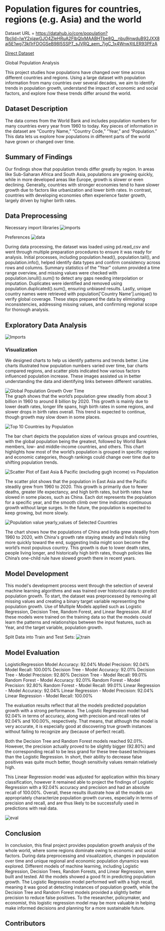 # Population figures for countries, regions (e.g. Asia) and the world
Dataset URL = https://datahub.io/core/population?fbclid=IwY2xjawGJO4ZleHRuA2FlbQIxMAABHTbe8Q__nbu9jnwduB92JXX8aj5E1wg73kl1rFDOGSeB98l5SSPT_sJVRQ_aem_7jgC_1x4WnwXtLER93PFzA

[Direct Dataset](https://raw.githubusercontent.com/datasets/population/refs/heads/main/data/population.csv)


Global Population Analysis

This project studies how populations have changed over time across different countries and regions. Using a large dataset with population information from many countries over several decades, we aim to identify trends in population growth, understand the impact of economic and social factors, and explore how these trends differ around the world.

## Dataset Description

The data comes from the World Bank and includes population numbers for many countries every year from 1960 to today. Key pieces of information in the dataset are “Country Name,” “Country Code,” “Year,” and “Population.” This data lets us explore how populations in different parts of the world have grown or changed over time.

## Summary of Findings

Our findings show that population trends differ greatly by region. In areas like Sub-Saharan Africa and South Asia, populations are growing quickly, while in more developed areas like Europe, growth is slower or even declining. Generally, countries with stronger economies tend to have slower growth due to factors like urbanization and lower birth rates. In contrast, countries with developing economies often experience faster growth, largely driven by higher birth rates.

## Data Preprocessing
Necessary import libraries
![imports](./Images/imports.png)

Preferences
![data](./Images/data.png)

During data processing, the dataset was loaded using pd.read_csv and went through multiple preparation procedures to ensure it was ready for analysis. Initial processes, including population.head(), population.tail(), and population.info(), helped identify data types and confirm consistency across rows and columns. Summary statistics of the "Year" column provided a time range overview, and missing values were checked with population.isnull().sum() to detect any gaps needing interpolation or imputation. Duplicates were identified and removed using population.duplicated().sum(), ensuring unbiased results. Lastly, unique country names were retrieved with population['Country Name'].unique() to verify global coverage. These steps prepared the data by eliminating inconsistencies, addressing missing values, and confirming regional scope for thorough analysis.

## Exploratory Data Analysis

![Imports](./Images/eda.png)

### Visualization

We designed charts to help us identify patterns and trends better. Line charts illustrated how population numbers varied over time, bar charts compared regions, and scatter plots indicated how various factors influenced population increase. These images assisted us in better understanding the data and identifying links between different variables. 

![Global Population Growth Over Time](./Images/Img1.png)  
The graph shows that the world’s population grew steadily from about 3 billion in 1960 to around 8 billion by 2020. This growth is mainly due to lower death rates, longer life spans, high birth rates in some regions, and slower drops in birth rates overall. This trend is expected to continue, though growth may slow down in some places.

![Top 10 Countries by Population](./Images/Img2.png)

The bar chart depicts the population sizes of various groups and countries, with the global population being the greatest, followed by World Bank members, low- and middle-income countries, and others. This chart highlights how most of the world’s population is grouped in specific regions and economic categories, though rankings could change over time due to shifting population trends.  

![Scatter Plot of East Asia & Pacific (excluding gugh income) vs Population](./Images/Img3.png)  

The scatter plot shows that the population in East Asia and the Pacific steadily grew from 1960 to 2020. This growth is primarily due to fewer deaths, greater life expectancy, and high birth rates, but birth rates have slowed in some places, such as China. Each dot represents the population for a specific year, and the smooth climb over time indicates continuous growth without large surges. In the future, the population is expected to keep growing, but more slowly.

![Population value yearly_values of Selected Countries](./Images/Img4.png)  

The chart shows how the populations of China and India grew steadily from 1960 to 2020, with China's growth rate staying steady and India’s rising more quickly toward the end, suggesting India might soon become the world’s most populous country. This growth is due to lower death rates, people living longer, and historically high birth rates, though policies like China’s one-child rule have slowed growth there in recent years.

## Model Development

This model's development process went through the selection of several machine learning algorithms and was trained over historical data to predict population growth. To start, the dataset was preprocessed by removing all missing values and creating a binary target variable representing the population growth. Use of Multiple Models applied such as Logistic Regression, Decision Tree, Random Forest, and Linear Regression. All of these models were trained on the training data so that the models could learn the patterns and relationships between the input features, such as Year, and the target variable, population growth. 

Split Data into Train and Test Sets:
![train](./Images/train.png)

## Model Evaluation

LogisticRegression
Model Accuracy: 92.04%
Model Precision: 92.04%
Model Recall: 100.00%
Decision Tree - Model Accuracy: 92.01% 
Decision Tree - Model Precision: 92.80% 
Decision Tree - Model Recall: 99.01% 
Random Forest - Model Accuracy: 92.01% 
Random Forest - Model Precision: 92.80% 
Random Forest - Model Recall: 99.01% 
Linear Regression - Model Accuracy: 92.04% 
Linear Regression - Model Precision: 92.04% 
Linear Regression - Model Recall: 100.00%  

The evaluation results reflect that all the models predicted population growth with a strong performance. The Logistic Regression model had 92.04% in terms of accuracy, along with precision and recall rates of 92.04% and 100.00%, respectively. That means, that although the model is very accurate, it is especially good at discovering true growth instances without failing to recognize any (because of perfect recall).  

Both the Decision Tree and Random Forest models reached 92.01%. However, the precision actually proved to be slightly bigger (92.80%) and the corresponding recall to be less grand for these tree-based techniques than the Logistic Regression. In short, their ability to decrease false positives was quite much better, though sensitivity values remain relatively high.  

This Linear Regression model was adjusted for application within this binary classification, however it remained able to project the findings of Logistic Regression with a 92.04% accuracy and precision and had an absolute recall of 100.00%.
Overall, these results illustrate how all the models can appropriately characterize population growth curves, especially in terms of precision and recall, and are thus likely to be successfully used in predictions with real data.

![eval](./Images/eval.png)

## Conclusion

In conclusion, this final project provides population growth analysis of the whole world, where some regions dominate owing to economic and social factors. During data preprocessing and visualization, changes in population over time and unique regional and economic population dynamics was explored. Different models of machine learning, including Logistic Regression, Decision Trees, Random Forests, and Linear Regression, were built and tested. All the models showed a good fit in predicting population growth. The Logistic Regression model performed well with a high recall, meaning it was good at detecting instances of population growth, while the Decision Tree and Random Forest models provided a slightly better precision to reduce false positives. To the researcher, policymaker, and economist, this logistic regression model may be more valuable in helping make informed decisions and planning for a more sustainable future.

## Contributors
